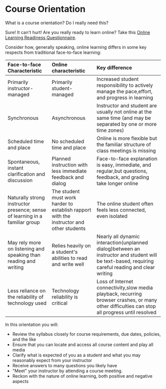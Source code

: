 # Course Orientation

What is a course orientation? Do I really need this?

Sure! It can't hurt! Are you really ready to learn online? Take this [Online Learning Readiness Questionnaire](https://weblearning.vmhost.psu.edu/questionnaire/ORQ.HTM).

Consider how, generally speaking, online learning differs in some key respects from traditional face-to-face learning:



| **Face-to-face Characteristic** | **Online characteristic** | **Key difference** |
| :--- | :--- | :--- |
| Primarily instructor-managed | Primarily student-managed | Increased student responsibility to actively manage the pace,effort, and progress in learning |
| Synchronous | Asynchronous | Instructor and student are usually not online at the same time \(and may be separated by one or more time zones\) |
| Scheduled time and place | No scheduled time and place | Online is more flexible but the familiar structure of class meetings is missing |
| Spontaneous, instant clarification and discussion | Planned instruction with less immediate feedback and dialog | Face-to-face explanation is easy, immediate, and regular,but questions, feedback, and grading take longer online |
| Naturally strong instructor presence; sense of learning in a familiar group | The student must work harder to establish rapport with the instructor and other students | The online student often feels less connected, even isolated |
| May rely more on listening and speaking than reading and writing | Relies heavily on a student's abilities to read and write well | Nearly all dynamic interaction\(unplanned dialog\)between an instructor and student will be text-based, requiring careful reading and clear writing |
| Less reliance on the reliability of technology used | Technology reliability is critical | Loss of Internet connectivity,slow media playback, recurring browser crashes, or many other difficulties can stop all progress until resolved |


In this orientation you will: 

* Review the syllabus closely for course requirements, due dates, policies, and the like
* Ensure that you can locate and access all course content and play all media
* Clarify what is expected of you as a student and what you may reasonably expect from your instructor
* Receive answers to many questions you likely have
* "Meet" your instructor by attending a course meeting.
* Reckon with the nature of online learning, both positive and negative aspects




